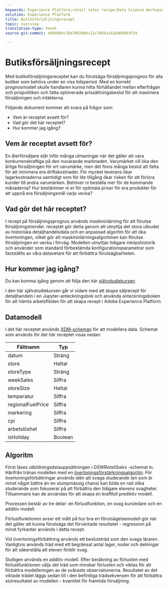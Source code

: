 ```yaml
---
keywords: Experience Platform;retail sales recipe;Data Science Workspace;popular topics
solution: Experience Platform
title: Butiksförsäljningsrecept
topic: overview
translation-type: tm+mt
source-git-commit: e08460bc76d79920bbc12c7665a1416d69993f34

---
```



# Butiksförsäljningsrecept

Med butiksförsäljningsreceptet kan du förutsäga försäljningsprognos för alla butiker som behövs under en viss tidsperiod. Med en korrekt prognosmodell skulle handlaren kunna hitta förhållandet mellan efterfrågan och prispolitiken och fatta optimerade prissättningsbeslut för att maximera försäljningen och intäkterna.

Följande dokument kommer att svara på frågor som:
* Vem är receptet avsett för?
* Vad gör det här receptet?
* Hur kommer jag igång?

## Vem är receptet avsett för?

En återförsäljare står inför många utmaningar när det gäller att vara konkurrenskraftiga på den nuvarande marknaden. Varumärket vill öka den årliga försäljningen för ert varumärke, men det finns många beslut att fatta för att minimera era driftskostnader. För mycket leverans ökar lagerkostnaderna samtidigt som för lite tillgång ökar risken för att förlora kunder till andra varumärken. Behöver ni beställa mer för de kommande månaderna? Hur bestämmer ni er för optimala priser för era produkter för att uppnå era försäljningsmål varje vecka?

## Vad gör det här receptet?

I recept på försäljningsprognos används maskininlärning för att förutse försäljningstrender. receptet gör detta genom att utnyttja det stora utbudet av historiska detaljhandelsdata och en anpassad algoritm för att öka övertoningen, vilket gör att maskininlärningsalgoritmen kan förutse försäljningen en vecka i förväg. Modellen utnyttjar tidigare inköpshistorik och använder som standard förbestämda konfigurationsparametrar som fastställts av våra datavetare för att förbättra förutsägbarheten.

## Hur kommer jag igång?

Du kan komma igång genom att följa den här [självstudiekursen](../jupyterlab/create-a-recipe.md).

I den här självstudiekursen går vi vidare med att skapa säljrecept för detaljhandeln i en Jupyter-anteckningsbok och använda anteckningsboken för att hämta arbetsflöden för att skapa recept i Adobe Experience Platform.

## Datamodell

I det här receptet används [XDM-scheman](../../xdm/schema/field-dictionary.md) för att modellera data. Schemat som används för det här receptet visas nedan:

| Fältnamn | Typ |
--- | ---
| datum | Sträng |
| store | Heltal |
| storeType | Sträng |
| weekSales | Siffra |
| storeSize | Heltal |
| temperatur | Siffra |
| regionalFuelPrice | Siffra |
| markering | Siffra |
| cpi | Siffra |
| arbetslöshet | Siffra |
| isHoliday | Boolean |


## Algoritm

Först läses utbildningsdatauppsättningen i *DSWRetailSales* -schemat in. Härifrån tränas modellen med en [övertoningsförstärkningsalgoritm](https://scikit-learn.org/stable/modules/generated/sklearn.ensemble.GradientBoostingRegressor.html). För övertoningsförbättringar används idén att svaga studerande (en som är minst något bättre än en slumpmässig chans) kan bilda en rad olika studerande som fokuserar på att förbättra den tidigare elevens svagheter. Tillsammans kan de användas för att skapa en kraftfull prediktiv modell.

Processen består av tre delar: en förlustfunktion, en svag kursledare och en additiv modell.

Förlustfunktionen avser ett mått på hur bra en förutsägelsemodell gör när det gäller att kunna förutsäga det förväntade resultatet - regression på minst fyrkanter används i detta recept.

Vid övertoningsförbättring används ett beslutsträd som den svaga läraren. Vanligtvis används träd med ett begränsat antal lager, noder och delningar för att säkerställa att eleven förblir svag.

Slutligen används en additiv modell. Efter beräkning av förlusten med förlustfunktionen väljs det träd som minskar förlusten och viktas för att förbättra modelleringen av de svåraste observationerna. Resultatet av det viktade trädet läggs sedan till i den befintliga trädsekvensen för att förbättra slutresultatet av modellen - kvantitet för framtida försäljning.